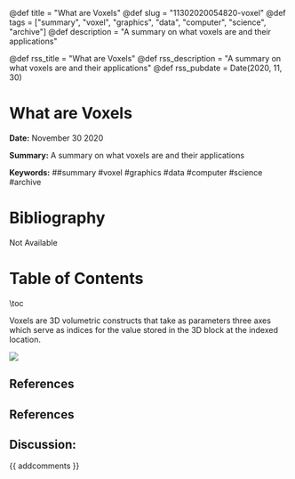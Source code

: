 @def title = "What are Voxels"
@def slug = "11302020054820-voxel"
@def tags = ["summary", "voxel", "graphics", "data", "computer", "science", "archive"]
@def description = "A summary on what voxels are and their applications"

@def rss_title = "What are Voxels"
@def rss_description = "A summary on what voxels are and their applications"
@def rss_pubdate = Date(2020, 11, 30)


What are Voxels
=========

**Date:** November 30 2020

**Summary:** A summary on what voxels are and their applications

**Keywords:** ##summary #voxel #graphics #data #computer #science #archive

Bibliography
==========

Not Available

Table of Contents
=========

\toc

Voxels are 3D volumetric constructs that take as parameters three axes which serve as indices for the value stored in the 3D block at the indexed location.

![](11302020060802.png)

## References

## References
## Discussion: 

{{ addcomments }}
